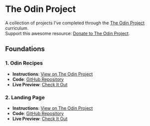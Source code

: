 # The Odin Project

A collection of projects I’ve completed through the [The Odin Project](https://www.theodinproject.com/) curriculum.  
Support this awesome resource: [Donate to The Odin Project](https://www.theodinproject.com/support_us).

## Foundations

### 1. Odin Recipes
- **Instructions**: [View on The Odin Project](https://www.theodinproject.com/lessons/foundations-recipes)  
- **Code**: [GitHub Repository](https://github.com/bryn24k/The-Odin-Project/tree/main/Foundations/Odin%20Recipes)  
- **Live Preview**: [Check It Out](https://bryn24k.github.io/The-Odin-Project/Foundations/Odin%20Recipes/index.html)  

### 2. Landing Page
- **Instructions**: [View on The Odin Project](https://www.theodinproject.com/lessons/foundations-landing-page)  
- **Code**: [GitHub Repository](https://github.com/bryn24k/The-Odin-Project/tree/main/Foundations/Landing%20Page)  
- **Live Preview**: [Check It Out](https://bryn24k.github.io/The-Odin-Project/Foundations/Landing%20Page/index.html) 
